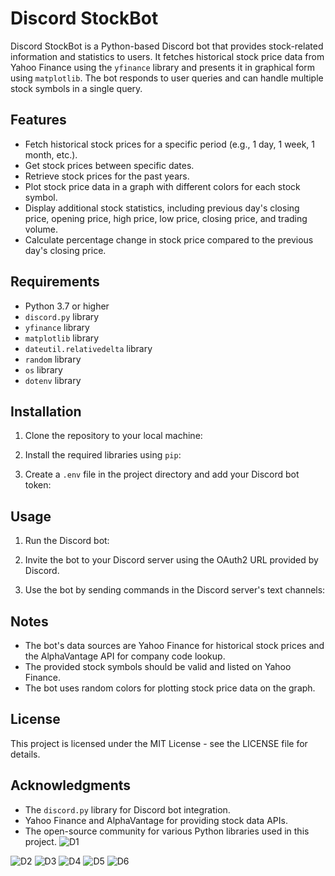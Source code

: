 # Discord StockBot

Discord StockBot is a Python-based Discord bot that provides stock-related information and statistics to users. It fetches historical stock price data from Yahoo Finance using the `yfinance` library and presents it in graphical form using `matplotlib`. The bot responds to user queries and can handle multiple stock symbols in a single query.

## Features

- Fetch historical stock prices for a specific period (e.g., 1 day, 1 week, 1 month, etc.).
- Get stock prices between specific dates.
- Retrieve stock prices for the past years.
- Plot stock price data in a graph with different colors for each stock symbol.
- Display additional stock statistics, including previous day's closing price, opening price, high price, low price, closing price, and trading volume.
- Calculate percentage change in stock price compared to the previous day's closing price.

## Requirements

- Python 3.7 or higher
- `discord.py` library
- `yfinance` library
- `matplotlib` library
- `dateutil.relativedelta` library
- `random` library
- `os` library
- `dotenv` library

## Installation

1. Clone the repository to your local machine:


2. Install the required libraries using `pip`:


3. Create a `.env` file in the project directory and add your Discord bot token:


## Usage

1. Run the Discord bot:


2. Invite the bot to your Discord server using the OAuth2 URL provided by Discord.

3. Use the bot by sending commands in the Discord server's text channels:


## Notes

- The bot's data sources are Yahoo Finance for historical stock prices and the AlphaVantage API for company code lookup.
- The provided stock symbols should be valid and listed on Yahoo Finance.
- The bot uses random colors for plotting stock price data on the graph.

## License

This project is licensed under the MIT License - see the LICENSE file for details.

## Acknowledgments

- The `discord.py` library for Discord bot integration.
- Yahoo Finance and AlphaVantage for providing stock data APIs.
- The open-source community for various Python libraries used in this project.
![D1](https://github.com/anushayerram2025/Discord_stocks_bot/assets/106475795/eea168f3-61be-4a83-8c7a-32c980c5d275)

![D2](https://github.com/anushayerram2025/Discord_stocks_bot/assets/106475795/5f2556a6-fb48-4613-afad-4ea3c1cea66b)
![D3](https://github.com/anushayerram2025/Discord_stocks_bot/assets/106475795/73ea6098-39d2-43d8-81fb-25e111a24ee2)
![D4](https://github.com/anushayerram2025/Discord_stocks_bot/assets/106475795/cd8d495c-6557-499e-b76d-6caea1c31fe3)
![D5](https://github.com/anushayerram2025/Discord_stocks_bot/assets/106475795/121f63f5-7440-4b7e-a37e-faab34b7703d)
![D6](https://github.com/anushayerram2025/Discord_stocks_bot/assets/106475795/4768ac7a-cd7b-4287-9431-9ce9465e8349)
